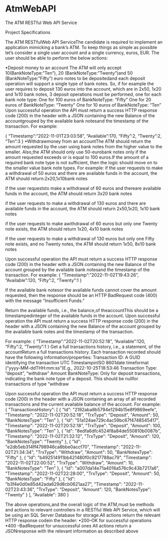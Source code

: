 # AtmWebAPI
The ATM RESTful Web API Service 

Project Specifications

The ATM RESTfulWeb API ServiceThe candidate is required to implement an application mimicking a bank’s ATM. 
To keep things as simple as possible let’s consider a single user account and a single currency, euros, EUR. 
The user should be able to perform the below actions:

•Deposit money to an account
The ATM will only accept 10(BankNoteType:”Ten”), 20 (BankNoteType:”Twenty”)and 50 (BankNoteType:”Fifty”)
euro notes to be depositedand each deposit operation will support a single type of 
bank notes. So, if for example the user requires to deposit 130 euros into the account, which are in 2x50, 1x20 and 1x10 bank notes, 
3 deposit operations must be performed, one for each bank note type:
One for 100 euros of BankNoteType: “Fifty”
One for 20 euros of BankNoteType: “Twenty”
One for 10 euros of BankNoteType: “Ten”
Upon successful operation the API must return a success HTTP 
response code (200) in the header with a JSON containing the new Balance of the accountgrouped by the available bank notesand the 
timestamp of the transaction.
For example:

{
“Timestamp”:”2022-11-01T23:03:58”,
“Available”:170,
“Fifty”:2,
“Twenty”:2,
“Ten”:3
}
•Withdrawmoney 
from an accountThe ATM should return the amount requested by the user using bank notes from the higher value to the smaller. Also,the ATM 
should only use 50-eurobank notes only if the amount requested exceeds or is equal to 100 euros.If the amount of a required bank note type is
not sufficient, then the logic should move on to the smaller value bank note types.
For example:
if the user requests to make a withdrawal of 
50 euros and there are available funds in the account, the ATM should return:2x20,1x10bank notes

if the user requeststo make a withdrawal of 
60 euros and thereare available funds in the account, the ATM should return 3x20 bank notes

if the user requests to make a withdrawal of 130 
euros and there are available funds in the account, the ATM should return 2x50,1x20, 1x10 bank notes

if the user requests to make awithdrawal 
of 60 euros but only one Twenty note exists, the ATM should return 1x20, 4x10 bank notes

if the user requests to make a withdrawal of 130 
euros but only one Fifty note exists, and no Twenty notes, the ATM should return 1x50, 8x10 bank notes

Upon successful operation the API must return a success HTTP response code (200) in the header with a JSON containing the new Balance of the account grouped by the available bank notesand the timestamp of the transaction.
For example:
{
“Timestamp”:”2022-11-02T19:43:26”,
“Available”:120,
“Fifty”:2,
“Twenty”:1
}

If the available bank notesor the available funds cannot cover the amount requested,
then the response should be an HTTP BadRequest code (400)
with the message “Insufficient Funds.”

Return the available funds, i.e., the balance,of theaccountThis should be a timestampedinteger of the available funds in the account.
Upon successful operation the API must return a success HTTP response code (200) in the header with a JSON containing the
new Balance of the account grouped by the available bank notes and the timestamp of the transaction. 

For example:
{
“Timestamp”:”2022-11-02T20:52:18”,
“Available”:120,
“Fifty”:2,
“Twenty”:1
}
Get a full transactions history, i.e., a statement, of the accountReturn a full transactions history. 
Each transaction recorded should have the following information/properties:
Transaction ID: A GUID identifying the transaction
UTC TimestampinISO 8601date timeformat (“yyyy-MM-ddTHH:mm:ss”)E.g., 2022-10-25T18:53:46
Transaction Type: “deposit”, “withdraw”
Amount
BankNoteType: Only for deposit transactions, indicating the bank note type of a deposit. 
This should be nullfor transactions of type “withdraw

Upon successful operation the API must return a success HTTP response code (200) in the header with a JSON containing an array of 
all recorded transactions and the current available balance of the account.
For example:
{
"TransactionsHistory": [
{
"Id": "2192aba8b5794e1294b15e8f9869eefe",
"Timestamp": "2022-11-02T20:52:18",
"TrxType": "Deposit",
"Amount": 50,
"BankNotesType": "Ten"
},
{
"Id": "51a124ae729c4ac59bc67f4748545417",
"Timestamp": "2022-11-02T20:52:18",
"TrxType": "Deposit",
"Amount": 100,
"BankNotesType": "Ten"
},
{
"Id": "8edfa6dfc4524f8a84de550810b0087b",
"Timestamp": "2022-11-02T21:32:12",
"TrxType": "Deposit",
"Amount": 120,
"BankNotesType": "Twenty"
},
{
"Id": "e2db5eb314ff4798946ca8bbe0accf70",
"Timestamp": "2022-11-02T21:34:34",
"TrxType": "Withdraw",
"Amount": 50,
"BankNotesType": "Fifty"
},
{
"Id": "b492514911bb421480f0c9217788ac79",
"Timestamp": "2022-11-02T22:00:52",
"TrxType": "Withdraw",
"Amount": 10,
"BankNotesType": "Ten"
},
{
"Id": "a007da14e71a4018a576c9c43b7217a6",
"Timestamp": "2022-11-02T22:28:00",
"TrxType": "Deposit",
"Amount": 50,
"BankNotesType": "Fifty"
},
{
"Id": "b3f4e0d0e85d42ada629d8cb0621aa27",
"Timestamp": "2022-11-02T23:43:36",
"TrxType": "Deposit",
"Amount": 120,
"BankNotesType": "Twenty"
}
],
"Available": 380
}

The above operations,and the overall logic of the ATM,must be methods and actions to relevant controllers in a RESTful Web API Service,
which will be using an SQL Server Database for storage.All actions return the relevant HTTP response codein the header:
•200–OK for successful operations
•400 –BadRequest for unsuccessful ones
All actions return a JSONresponse with the relevant information as described above
